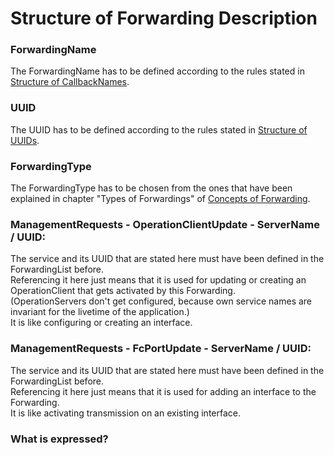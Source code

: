 # Structure of Forwarding Description



### ForwardingName
The ForwardingName has to be defined according to the rules stated in [Structure of CallbackNames](../../ElementsApplicationPattern/Names/StructureOfCallbackNames/StructureOfCallbackNames.md).


### UUID
The UUID has to be defined according to the rules stated in [Structure of UUIDs](../../ElementsApplicationPattern/Names/StructureOfUuids/StructureOfUuids.md).


### ForwardingType
The ForwardingType has to be chosen from the ones that have been explained in chapter "Types of Forwardings" of [Concepts of Forwarding](../../ElementsApplicationPattern/Functions/ConceptsOfForwarding/ConceptsOfForwarding.md).


### ManagementRequests - OperationClientUpdate - ServerName / UUID:
The service and its UUID that are stated here must have been defined in the ForwardingList before.  
Referencing it here just means that it is used for updating or creating an OperationClient that gets activated by this Forwarding.  
(OperationServers don't get configured, because own service names are invariant for the livetime of the application.)  
It is like configuring or creating an interface.  


### ManagementRequests - FcPortUpdate - ServerName / UUID:
The service and its UUID that are stated here must have been defined in the ForwardingList before.  
Referencing it here just means that it is used for adding an interface to the Forwarding.  
It is like activating transmission on an existing interface.  






### What is expressed?


